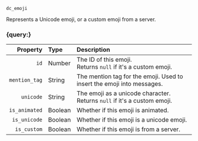 `dc_emoji`

Represents a Unicode emoji, or a custom emoji from a server.


### {query:}

|      Property | Type    | Description                                                                 |
|--------------:|:--------|:----------------------------------------------------------------------------|
|          `id` | Number  | The ID of this emoji.<br>Returns `null` if it's a custom emoji.             |
| `mention_tag` | String  | The mention tag for the emoji. Used to insert the emoji into messages.      |
|     `unicode` | String  | The emoji as a unicode character.<br>Returns `null` if it's a custom emoji. |
| `is_animated` | Boolean | Whether if this emoji is animated.                                          |
|  `is_unicode` | Boolean | Whether if this emoji is a unicode emoji.                                   |
|   `is_custom` | Boolean | Whether if this emoji is from a server.                                     |